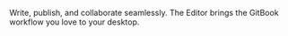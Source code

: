 Write, publish, and collaborate seamlessly. The Editor brings the GitBook workflow you love to your desktop.


